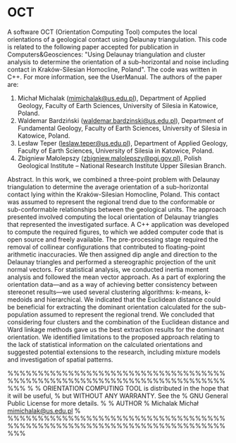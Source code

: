 # OCT
A software OCT (Orientation Computing Tool) computes the local orientations of a geological contact using Delaunay triangulation. This code is related to the following paper accepted for publication in Computers&Geosciences:
"Using Delaunay triangulation and cluster analysis to determine the orientation of a sub-horizontal and noise including contact in Kraków-Silesian Homocline, Poland". The code was written in C++. For more information, see the UserManual.
The authors of the paper are: 
1. Michał Michalak (mimichalak@us.edu.pl), Department of Applied Geology, Faculty of Earth Sciences, University of Silesia in Katowice, Poland.
2. Waldemar Bardziński (waldemar.bardzinski@us.edu.pl), Department of Fundamental Geology, Faculty of Earth Sciences, University of Silesia in Katowice, Poland.
3. Lesław Teper (leslaw.teper@us.edu.pl), Department of Applied Geology, Faculty of Earth Sciences, University of Silesia in Katowice, Poland.
4. Zbigniew Małolepszy (zbigniew.malolepszy@pgi.gov.pl), Polish Geological Institute – National Research Institute Upper Silesian Branch.

Abstract. 
In this work, we combined a three-point problem with Delaunay triangulation to determine the average orientation of a sub-horizontal contact lying within the Kraków-Silesian Homocline, Poland. This contact was assumed to represent the regional trend due to the conformable or sub-conformable relationships between the geological units. The approach presented involved computing the local orientation of Delaunay triangles that represented the investigated surface. A C++ application was developed to compute the required figures, to which we added computer code that is open source and freely available. The pre-processing stage required the removal of collinear configurations that contributed to floating-point arithmetic inaccuracies. We then assigned dip angle and direction to the Delaunay triangles and performed a stereographic projection of the unit normal vectors. For statistical analysis, we conducted inertia moment analysis and followed the mean vector approach. As a part of exploring the orientation data—and as a way of achieving better consistency between stereonet results—we used several clustering algorithms: k-means, k-medoids and hierarchical. We indicated that the Euclidean distance could be beneficial for extracting the dominant orientation calculated for the sub-population assumed to represent the regional trend. We concluded that considering four clusters and the combination of the Euclidean distance and Ward linkage methods gave us the best extraction results for the dominant orientation. We identified limitations to the proposed approach relating to the lack of statistical information on the calculated orientations and suggested potential extensions to the research, including mixture models and investigation of spatial patterns.




%%%%%%%%%%%%%%%%%%%%%%%%%%%%%%%%%%%%%%%%%%%%%%%%%%%%%%%%%%%%%%%%%%%%%%%%%%%
%
%   ORIENTATION COMPUTING TOOL is distributed in the hope that it will be useful,
%   but WITHOUT ANY WARRANTY.  See the
%   GNU General Public License for more details.
%
% AUTHOR
%   Michalak Michał  mimichalak@us.edu.pl
%
%%%%%%%%%%%%%%%%%%%%%%%%%%%%%%%%%%%%%%%%%%%%%%%%%%%%%%%%%%%%%%%%%%%%%%%%%%%

